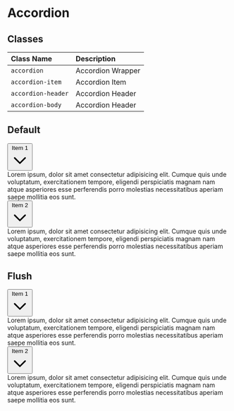 # Accordion

## Classes

| Class Name         | Description       |
| :----------------- | :---------------- |
| `accordion`        | Accordion Wrapper |
| `accordion-item`   | Accordion Item    |
| `accordion-header` | Accordion Header  |
| `accordion-body`   | Accordion Header  |

## Default

<Docs>
<div class="accordion" id="accordionExample">
  <div class="accordion-item">
    <div class="accordion-header">
      <button
        type="button"
        data-bs-toggle="collapse"
        data-bs-target="#collapseOne"
        aria-expanded="true"
        aria-controls="collapseOne"
      >
        Item 1
        <svg
          xmlns="http://www.w3.org/2000/svg"
          class="h-5 w-5"
          fill="none"
          viewBox="0 0 24 24"
          stroke="currentColor"
          stroke-width="2"
        >
          <path
            stroke-linecap="round"
            stroke-linejoin="round"
            d="M19 9l-7 7-7-7"
          />
        </svg>
      </button>
    </div>
    <div
      id="collapseOne"
      class="accordion-body collapse show"
      aria-labelledby="headingOne"
      data-bs-parent="#accordionExample"
    >
      Lorem ipsum, dolor sit amet consectetur adipisicing elit. Cumque
      quis unde voluptatum, exercitationem tempore, eligendi
      perspiciatis magnam nam atque asperiores esse perferendis porro
      molestias necessitatibus aperiam saepe mollitia eos sunt.
    </div>
  </div>
  <div class="accordion-item">
    <div class="accordion-header">
      <button
        type="button"
        data-bs-toggle="collapse"
        data-bs-target="#collapseTwo"
        aria-expanded="true"
        aria-controls="collapseTwo"
      >
        Item 2
        <svg
          xmlns="http://www.w3.org/2000/svg"
          class="h-5 w-5"
          fill="none"
          viewBox="0 0 24 24"
          stroke="currentColor"
          stroke-width="2"
        >
          <path
            stroke-linecap="round"
            stroke-linejoin="round"
            d="M19 9l-7 7-7-7"
          />
        </svg>
      </button>
    </div>
    <div
      id="collapseTwo"
      class="accordion-body collapse"
      aria-labelledby="headingOne"
      data-bs-parent="#accordionExample"
    >
      Lorem ipsum, dolor sit amet consectetur adipisicing elit. Cumque
      quis unde voluptatum, exercitationem tempore, eligendi
      perspiciatis magnam nam atque asperiores esse perferendis porro
      molestias necessitatibus aperiam saepe mollitia eos sunt.
    </div>
  </div>
</div>
<template #code>

```html
<div class="accordion" id="accordionExample">
  <div class="accordion-item">
    <div class="accordion-header">
      <button
        type="button"
        data-bs-toggle="collapse"
        data-bs-target="#collapseOne"
        aria-expanded="true"
        aria-controls="collapseOne"
      >
        Item 1
        <svg
          xmlns="http://www.w3.org/2000/svg"
          class="h-5 w-5"
          fill="none"
          viewBox="0 0 24 24"
          stroke="currentColor"
          stroke-width="2"
        >
          <path
            stroke-linecap="round"
            stroke-linejoin="round"
            d="M19 9l-7 7-7-7"
          />
        </svg>
      </button>
    </div>
    <div
      id="collapseOne"
      class="accordion-body collapse show"
      aria-labelledby="headingOne"
      data-bs-parent="#accordionExample"
    >
      Lorem ipsum, dolor sit amet consectetur adipisicing elit. Cumque quis unde
      voluptatum, exercitationem tempore, eligendi perspiciatis magnam nam atque
      asperiores esse perferendis porro molestias necessitatibus aperiam saepe
      mollitia eos sunt.
    </div>
  </div>
  <div class="accordion-item">
    <div class="accordion-header">
      <button
        type="button"
        data-bs-toggle="collapse"
        data-bs-target="#collapseTwo"
        aria-expanded="true"
        aria-controls="collapseTwo"
      >
        Item 2
        <svg
          xmlns="http://www.w3.org/2000/svg"
          class="h-5 w-5"
          fill="none"
          viewBox="0 0 24 24"
          stroke="currentColor"
          stroke-width="2"
        >
          <path
            stroke-linecap="round"
            stroke-linejoin="round"
            d="M19 9l-7 7-7-7"
          />
        </svg>
      </button>
    </div>
    <div
      id="collapseTwo"
      class="accordion-body collapse"
      aria-labelledby="headingOne"
      data-bs-parent="#accordionExample"
    >
      Lorem ipsum, dolor sit amet consectetur adipisicing elit. Cumque quis unde
      voluptatum, exercitationem tempore, eligendi perspiciatis magnam nam atque
      asperiores esse perferendis porro molestias necessitatibus aperiam saepe
      mollitia eos sunt.
    </div>
  </div>
</div>
```

</template>
</Docs>

## Flush

<Docs>
<div class="accordion accordion-flush" id="accordionExample2">
  <div class="accordion-item">
    <div class="accordion-header">
      <button
        type="button"
        data-bs-toggle="collapse"
        data-bs-target="#collapse1"
        aria-expanded="true"
        aria-controls="collapse1"
      >
        Item 1
        <svg
          xmlns="http://www.w3.org/2000/svg"
          class="h-5 w-5 accordion-header-icon"
          fill="none"
          viewBox="0 0 24 24"
          stroke="currentColor"
          stroke-width="2"
        >
          <path
            stroke-linecap="round"
            stroke-linejoin="round"
            d="M19 9l-7 7-7-7"
          />
        </svg>
      </button>
    </div>
    <div
      id="collapse1"
      class="accordion-body collapse"
      aria-labelledby="headingOne"
      data-bs-parent="#accordionExample2"
    >
      Lorem ipsum, dolor sit amet consectetur adipisicing elit. Cumque
      quis unde voluptatum, exercitationem tempore, eligendi
      perspiciatis magnam nam atque asperiores esse perferendis porro
      molestias necessitatibus aperiam saepe mollitia eos sunt.
    </div>
  </div>
  <div class="accordion-item">
    <div class="accordion-header">
      <button
        type="button"
        data-bs-toggle="collapse"
        data-bs-target="#collapse2"
        aria-expanded="true"
        aria-controls="collapse2"
      >
        Item 2
        <svg
          xmlns="http://www.w3.org/2000/svg"
          class="h-5 w-5 accordion-header-icon"
          fill="none"
          viewBox="0 0 24 24"
          stroke="currentColor"
          stroke-width="2"
        >
          <path
            stroke-linecap="round"
            stroke-linejoin="round"
            d="M19 9l-7 7-7-7"
          />
        </svg>
      </button>
    </div>
    <div
      id="collapse2"
      class="accordion-body collapse"
      aria-labelledby="headingOne"
      data-bs-parent="#accordionExample2"
    >
      Lorem ipsum, dolor sit amet consectetur adipisicing elit. Cumque
      quis unde voluptatum, exercitationem tempore, eligendi
      perspiciatis magnam nam atque asperiores esse perferendis porro
      molestias necessitatibus aperiam saepe mollitia eos sunt.
    </div>
  </div>
</div>
<template #code>

```html
<div class="accordion accordion-flush" id="accordionExample2">...</div>
```

</template>

</Docs>
